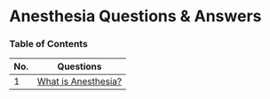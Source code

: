 # Anesthesia Questions & Answers


### Table of Contents

| No. | Questions |
|---- | ---------
|1 | [What is Anesthesia?](#what-is-aneshesia)|